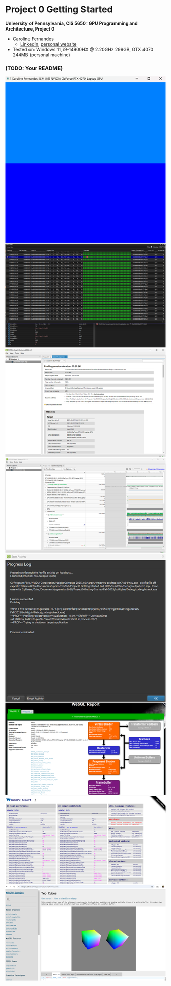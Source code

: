 Project 0 Getting Started
====================

**University of Pennsylvania, CIS 5650: GPU Programming and Architecture, Project 0**

* Caroline Fernandes
  * [LinkedIn](https://www.linkedin.com/in/caroline-fernandes-0-/), [personal website](https://0cfernandes00.wixsite.com/visualfx)
* Tested on: Windows 11, i9-14900HX @ 2.20GHz 299GB, GTX 4070 244MB (personal machine)

### (TODO: Your README)

![](images/program_output.png)
![](images/nsight_debugging.png)
![](images/nsight_systems_analysis.png)
![](images/nsight_systems_timeline.png)
![](images/ERROR_nsight_compute.png)
![](images/webgl_check.png)
![](images/webGPU_check.png)
![](images/webGPU_example.png)
